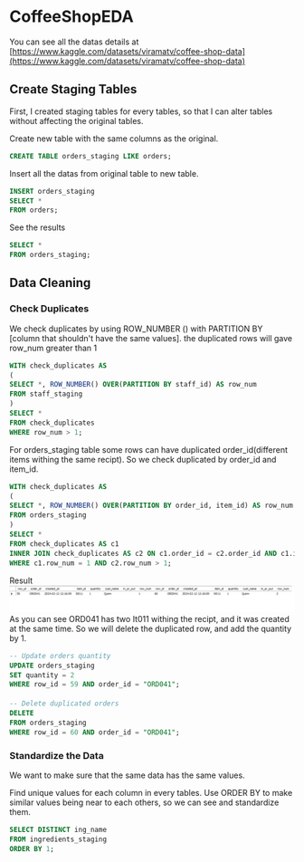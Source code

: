 # CoffeeShopEDA
You can see all the datas details at [https://www.kaggle.com/datasets/viramatv/coffee-shop-data](https://www.kaggle.com/datasets/viramatv/coffee-shop-data)

## Create Staging Tables
First, I created staging tables for every tables, so that I can alter tables without affecting the original tables.

Create new table with the same columns as the original.

```sql
CREATE TABLE orders_staging LIKE orders;
```

Insert all the datas from original table to new table.

```sql
INSERT orders_staging
SELECT *
FROM orders;
```

See the results

```sql
SELECT *
FROM orders_staging;
```

## Data Cleaning
### Check Duplicates
We check duplicates by using ROW_NUMBER () with PARTITION BY [column that shouldn't have the same values]. the duplicated rows will gave row_num greater than 1

```sql
WITH check_duplicates AS
(
SELECT *, ROW_NUMBER() OVER(PARTITION BY staff_id) AS row_num
FROM staff_staging
)
SELECT *
FROM check_duplicates
WHERE row_num > 1;
```

For orders_staging table some rows can have duplicated order_id(different items withing the same recipt). So we check duplicated by order_id and item_id.

```sql
WITH check_duplicates AS
(
SELECT *, ROW_NUMBER() OVER(PARTITION BY order_id, item_id) AS row_num
FROM orders_staging
)
SELECT *
FROM check_duplicates AS c1
INNER JOIN check_duplicates AS c2 ON c1.order_id = c2.order_id AND c1.item_id = c2.item_id
WHERE c1.row_num = 1 AND c2.row_num > 1;
```

Result
![Duplicated Order](/Images/duplicated_orders.png)
As you can see ORD041 has two It011 withing the recipt, and it was created at the same time. So we will delete the duplicated row, and add the quantity by 1.

```sql
-- Update orders quantity
UPDATE orders_staging
SET quantity = 2
WHERE row_id = 59 AND order_id = "ORD041";

-- Delete duplicated orders
DELETE
FROM orders_staging
WHERE row_id = 60 AND order_id = "ORD041";
```

### Standardize the Data
We want to make sure that the same data has the same values.

Find unique values for each column in every tables. Use ORDER BY to make similar values being near to each others, so we can see and standardize them.

```sql
SELECT DISTINCT ing_name
FROM ingredients_staging
ORDER BY 1;
```